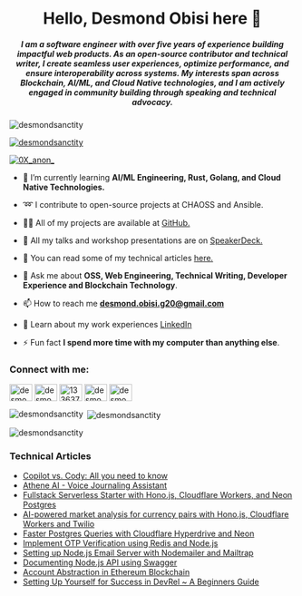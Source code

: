 <h1 align="center">Hello, Desmond Obisi here 👋</h1>
<h5 align="center">I am a software engineer with over five years of experience building impactful web products. As an open-source contributor and technical writer, I create seamless user experiences, optimize performance, and ensure interoperability across systems. My interests span across Blockchain, AI/ML, and Cloud Native technologies, and I am actively engaged in community building through speaking and technical advocacy.</h5>

<p align="left"> <img src="https://komarev.com/ghpvc/?username=desmondsanctity&label=Profile%20views&color=0e75b6&style=plastic" alt="desmondsanctity" /> </p>

<p align="left"> <a href="https://github.com/ryo-ma/github-profile-trophy"><img src="https://github-profile-trophy.vercel.app/?username=desmondsanctity" alt="desmondsanctity" /></a> </p>

<p align="left"> <a href="https://twitter.com/0X_anon_" target="blank"><img src="https://img.shields.io/twitter/follow/0X_anon_?logo=twitter&style=for-the-badge" alt="0X_anon_" /></a> </p>

- 🌱 I’m currently learning **AI/ML Engineering, Rust, Golang, and Cloud Native Technologies.**

- ➿ I contribute to open-source projects at CHAOSS and Ansible.
  
- 👨‍💻 All of my projects are available at [GitHub.](https://github.com/DesmondSanctity)

- 🎤 All my talks and workshop presentations are on [SpeakerDeck.](https://speakerdeck.com/desmondsanctity)

- 📝 You can read some of my technical articles [here.](https://desmond-obisi.notion.site/Technical-Writing-Portfolio-a759184eb68c485cb6ed946e934a66a2)

- 💬 Ask me about **OSS, Web Engineering, Technical Writing, Developer Experience and Blockchain Technology**.

- 📫 How to reach me **desmond.obisi.g20@gmail.com**

- 📄 Learn about my work experiences [LinkedIn](https://linkedin.com/in/desmond-obisi-253ab7161)

- ⚡ Fun fact **I spend more time with my computer than anything else**.


<h3 align="left">Connect with me:</h3>
<p align="left">
<a href="https://twitter.com/0X_anon_" target="blank"><img align="center" src="https://raw.githubusercontent.com/rahuldkjain/github-profile-readme-generator/master/src/images/icons/Social/twitter.svg" alt="desmondcutest" height="30" width="40" /></a>
<a href="https://linkedin.com/in/desmond-obisi-253ab7161" target="blank"><img align="center" src="https://raw.githubusercontent.com/rahuldkjain/github-profile-readme-generator/master/src/images/icons/Social/linked-in-alt.svg" alt="desmond-obisi-253ab7161" height="30" width="40" /></a>
<a href="https://stackoverflow.com/users/13363702" target="blank"><img align="center" src="https://raw.githubusercontent.com/rahuldkjain/github-profile-readme-generator/master/src/images/icons/Social/stack-overflow.svg" alt="13363702" height="30" width="40" /></a>
<a href="https://fb.com/desmond.obisi" target="blank"><img align="center" src="https://raw.githubusercontent.com/rahuldkjain/github-profile-readme-generator/master/src/images/icons/Social/facebook.svg" alt="desmond.obisi" height="30" width="40" /></a>
<a href="https://instagram.com/desmond_obisi" target="blank"><img align="center" src="https://raw.githubusercontent.com/rahuldkjain/github-profile-readme-generator/master/src/images/icons/Social/instagram.svg" alt="desmond_obisi" height="30" width="40" /></a>
</p>

<p><img align="left" src="https://github-readme-stats.vercel.app/api/top-langs?username=desmondsanctity&show_icons=true&theme=dracula&locale=en&layout=compact" alt="desmondsanctity" /></p>

<p>&nbsp;<img align="center" src="https://github-readme-stats.vercel.app/api?username=desmondsanctity&show_icons=true&theme=dracula&locale=en" alt="desmondsanctity" /></p>

<p><img align="center" src="https://github-readme-streak-stats.herokuapp.com/?user=desmondsanctity&theme=dark" alt="desmondsanctity" /></p>


### Technical Articles
<!-- BLOG-POST-LIST:START -->
- [Copilot vs. Cody: All you need to know](https://dev.to/hackmamba/copilot-vs-cody-all-you-need-to-know-jdi)
- [Athene AI - Voice Journaling Assistant](https://dev.to/desmondsanctity/athene-ai-voice-journaling-assistant-jml)
- [Fullstack Serverless Starter with Hono.js, Cloudflare Workers, and Neon Postgres](https://dev.to/desmondsanctity/fullstack-serverless-starter-with-honojs-cloudflare-workers-and-neon-postgres-2pgj)
- [AI-powered market analysis for currency pairs with Hono.js, Cloudflare Workers and Twilio](https://dev.to/desmondsanctity/ai-powered-market-analysis-for-currency-pairs-with-honojs-cloudflare-workers-and-twilio-5edo)
- [Faster Postgres Queries with Cloudflare Hyperdrive and Neon](https://dev.to/hackmamba/faster-postgres-queries-with-cloudflare-hyperdrive-and-neon-4200)
- [Implement OTP Verification using Redis and Node.js](https://dev.to/desmondsanctity/implement-otp-verification-using-redis-and-nodejs-572c)
- [Setting up Node.js Email Server with Nodemailer and Mailtrap](https://dev.to/desmondsanctity/setting-up-nodejs-email-server-with-nodemailer-and-mailtrap-404)
- [Documenting Node.js API using Swagger](https://dev.to/desmondsanctity/documenting-nodejs-api-using-swagger-4klp)
- [Account Abstraction in Ethereum Blockchain](https://dev.to/desmondsanctity/account-abstraction-in-web3-mce)
- [Setting Up Yourself for Success in DevRel ~ A Beginners Guide](https://dev.to/desmondsanctity/setting-up-yourself-for-success-in-devrel-a-beginners-guide-2n5e)
<!-- BLOG-POST-LIST:END -->
